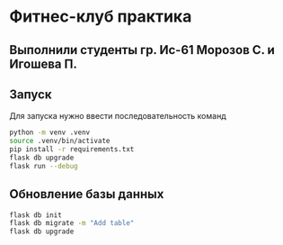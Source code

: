 # Фитнес-клуб практика
## Выполнили студенты гр. Ис-61 Морозов С. и Игошева П.

## Запуск
Для запуска нужно ввести последовательность команд
```bash
python -m venv .venv
source .venv/bin/activate
pip install -r requirements.txt
flask db upgrade
flask run --debug
```

## Обновление базы данных
```bash
flask db init
flask db migrate -m "Add table"
flask db upgrade
```
